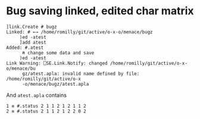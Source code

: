# Bug saving linked, edited char matrix

```
]link.Create # bugz
Linked: # ←→ /home/romilly/git/active/o-x-o/menace/bugz
     )ed -atest
     ]add atest
Added: #.atest
      ⍝ change some data and save
     )ed -atest 
Link Warning: ⎕SE.Link.Notify: changed /home/romilly/git/active/o-x-o/menace/bu
      gz/atest.apla: invalid name defined by file: /home/romilly/git/active/o-x
      -o/menace/bugz/atest.apla
```

And `atest.apla` contains
```
1 ≡ #.status 2 1 1 2 1 2 1 1 2
2 ≡ #.status 2 1 1 2 1 2 2 0 2
```
